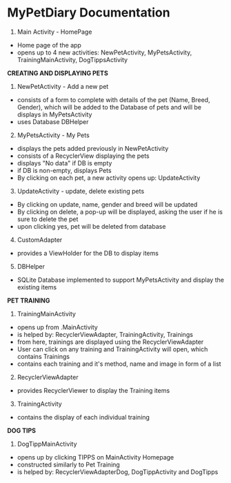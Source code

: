 # MyPetDiary Documentation

1. Main Activity - HomePage
- Home page of the app
- opens up to 4 new activities: NewPetActivity, MyPetsActivity, TrainingMainActivity, DogTippsActivity


**CREATING AND DISPLAYING PETS**

1. NewPetActivity - Add a new pet
- consists of a form to complete with details of the pet (Name, Breed, Gender), which will be added to the Database of pets and will be displays in MyPetsActivity
- uses Database DBHelper

2. MyPetsActivity - My Pets
- displays the pets added previously in NewPetActivity
- consists of a RecyclerView displaying the pets
- displays "No data" if DB is empty
- if DB is non-empty, displays Pets
- By clicking on each pet, a new activity opens up: UpdateActivity

3. UpdateActivity - update, delete existing pets
- By clicking on update, name, gender and breed will be updated
- By clicking on delete, a pop-up will be displayed, asking the user if he is sure to delete the pet
- upon clicking yes, pet will be deleted from database

4. CustomAdapter 
- provides a ViewHolder for the DB to display items

5. DBHelper
- SQLite Database implemented to support MyPetsActivity and display the existing items


**PET TRAINING**

1. TrainingMainActivity
- opens up from .MainActivity
- is helped by: RecyclerViewAdapter, TrainingActivity, Trainings
- from here, trainings are displayed using the RecyclerViewAdapter
- User can click on any training and TrainingActivity will open, which contains Trainings
- contains each training and it's method, name and image in form of a list

2. RecyclerViewAdapter
- provides RecyclerViewer to display the Training items

3. TrainingActivity
- contains the display of each individual training

**DOG TIPS**

1. DogTippMainActivity
- opens up by clicking TIPPS on MainActivity Homepage
- constructed similarly to Pet Training
- is helped by: RecyclerViewAdapterDog, DogTippActivity and DogTipps

